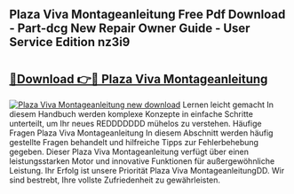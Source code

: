## Plaza Viva Montageanleitung Free Pdf Download - Part-dcg New Repair Owner Guide - User Service Edition nz3i9

# <h2><a href="http://df791m.blite.top/?on=Plaza+Viva+Montageanleitung">🔗Download 👉🔴 Plaza Viva Montageanleitung</a></h2>

[![Plaza Viva Montageanleitung new download](https://i.imgur.com/lujVjoI.png)](http://df791m.blite.top/?on=Plaza+Viva+Montageanleitung)
Lernen leicht gemacht In diesem Handbuch werden komplexe Konzepte in einfache Schritte unterteilt, um Ihr neues REDDDDDDD mühelos zu verstehen. Häufige Fragen Plaza Viva Montageanleitung In diesem Abschnitt werden häufig gestellte Fragen behandelt und hilfreiche Tipps zur Fehlerbehebung gegeben. Dieser Plaza Viva Montageanleitung verfügt über einen leistungsstarken Motor und innovative Funktionen für außergewöhnliche Leistung. Ihr Erfolg ist unsere Priorität Plaza Viva MontageanleitungDD. Wir sind bestrebt, Ihre vollste Zufriedenheit zu gewährleisten.
